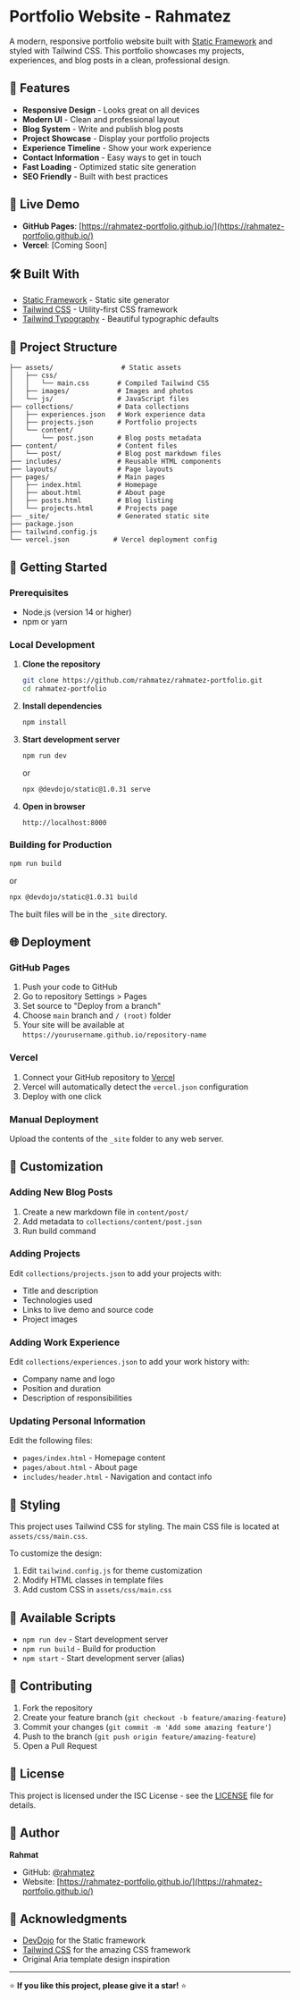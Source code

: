 # Portfolio Website - Rahmatez

A modern, responsive portfolio website built with [Static Framework](https://static.devdojo.com) and styled with Tailwind CSS. This portfolio showcases my projects, experiences, and blog posts in a clean, professional design.

## 🌟 Features

- **Responsive Design** - Looks great on all devices
- **Modern UI** - Clean and professional layout
- **Blog System** - Write and publish blog posts
- **Project Showcase** - Display your portfolio projects
- **Experience Timeline** - Show your work experience
- **Contact Information** - Easy ways to get in touch
- **Fast Loading** - Optimized static site generation
- **SEO Friendly** - Built with best practices

## 🚀 Live Demo

- **GitHub Pages**: [https://rahmatez-portfolio.github.io/](https://rahmatez-portfolio.github.io/)
- **Vercel**: [Coming Soon]

## 🛠️ Built With

- [Static Framework](https://static.devdojo.com) - Static site generator
- [Tailwind CSS](https://tailwindcss.com) - Utility-first CSS framework
- [Tailwind Typography](https://tailwindcss.com/docs/typography-plugin) - Beautiful typographic defaults

## 📁 Project Structure

```
├── assets/                 # Static assets
│   ├── css/               
│   │   └── main.css       # Compiled Tailwind CSS
│   ├── images/            # Images and photos
│   └── js/                # JavaScript files
├── collections/           # Data collections
│   ├── experiences.json   # Work experience data
│   ├── projects.json      # Portfolio projects
│   └── content/
│       └── post.json      # Blog posts metadata
├── content/               # Content files
│   └── post/              # Blog post markdown files
├── includes/              # Reusable HTML components
├── layouts/               # Page layouts
├── pages/                 # Main pages
│   ├── index.html         # Homepage
│   ├── about.html         # About page
│   ├── posts.html         # Blog listing
│   └── projects.html      # Projects page
├── _site/                 # Generated static site
├── package.json
├── tailwind.config.js
└── vercel.json           # Vercel deployment config
```

## 🚀 Getting Started

### Prerequisites

- Node.js (version 14 or higher)
- npm or yarn

### Local Development

1. **Clone the repository**
   ```bash
   git clone https://github.com/rahmatez/rahmatez-portfolio.git
   cd rahmatez-portfolio
   ```

2. **Install dependencies**
   ```bash
   npm install
   ```

3. **Start development server**
   ```bash
   npm run dev
   ```
   or
   ```bash
   npx @devdojo/static@1.0.31 serve
   ```

4. **Open in browser**
   ```
   http://localhost:8000
   ```

### Building for Production

```bash
npm run build
```
or
```bash
npx @devdojo/static@1.0.31 build
```

The built files will be in the `_site` directory.

## 🌐 Deployment

### GitHub Pages

1. Push your code to GitHub
2. Go to repository Settings > Pages
3. Set source to "Deploy from a branch"
4. Choose `main` branch and `/ (root)` folder
5. Your site will be available at `https://yourusername.github.io/repository-name`

### Vercel

1. Connect your GitHub repository to [Vercel](https://vercel.com)
2. Vercel will automatically detect the `vercel.json` configuration
3. Deploy with one click

### Manual Deployment

Upload the contents of the `_site` folder to any web server.

## 📝 Customization

### Adding New Blog Posts

1. Create a new markdown file in `content/post/`
2. Add metadata to `collections/content/post.json`
3. Run build command

### Adding Projects

Edit `collections/projects.json` to add your projects with:
- Title and description
- Technologies used
- Links to live demo and source code
- Project images

### Adding Work Experience

Edit `collections/experiences.json` to add your work history with:
- Company name and logo
- Position and duration
- Description of responsibilities

### Updating Personal Information

Edit the following files:
- `pages/index.html` - Homepage content
- `pages/about.html` - About page
- `includes/header.html` - Navigation and contact info

## 🎨 Styling

This project uses Tailwind CSS for styling. The main CSS file is located at `assets/css/main.css`.

To customize the design:
1. Edit `tailwind.config.js` for theme customization
2. Modify HTML classes in template files
3. Add custom CSS in `assets/css/main.css`

## 📄 Available Scripts

- `npm run dev` - Start development server
- `npm run build` - Build for production
- `npm start` - Start development server (alias)

## 🤝 Contributing

1. Fork the repository
2. Create your feature branch (`git checkout -b feature/amazing-feature`)
3. Commit your changes (`git commit -m 'Add some amazing feature'`)
4. Push to the branch (`git push origin feature/amazing-feature`)
5. Open a Pull Request

## 📝 License

This project is licensed under the ISC License - see the [LICENSE](LICENSE) file for details.

## 👤 Author

**Rahmat**
- GitHub: [@rahmatez](https://github.com/rahmatez)
- Website: [https://rahmatez-portfolio.github.io/](https://rahmatez-portfolio.github.io/)

## 🙏 Acknowledgments

- [DevDojo](https://devdojo.com) for the Static framework
- [Tailwind CSS](https://tailwindcss.com) for the amazing CSS framework
- Original Aria template design inspiration

---

⭐ **If you like this project, please give it a star!** ⭐
